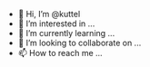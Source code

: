 - 👋 Hi, I’m @kuttel
- 👀 I’m interested in ...
- 🌱 I’m currently learning ...
- 💞️ I’m looking to collaborate on ...
- 📫 How to reach me ...

<!---
kuttel/kuttel is a ✨ special ✨ repository because its `README.md` (this file) appears on your GitHub profile.
You can click the Preview link to take a look at your changes.
--->

